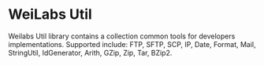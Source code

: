 # WeiLabs Util
Weilabs Util library contains a collection common tools for developers implementations. Supported include: FTP, SFTP, SCP, IP, Date, Format, Mail, StringUtil, IdGenerator, Arith, GZip, Zip, Tar, BZip2.
